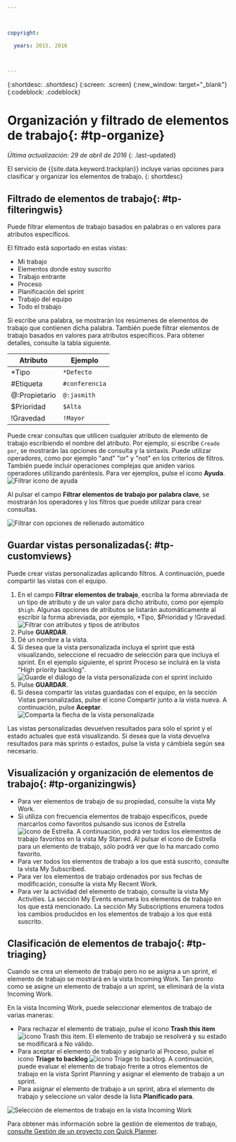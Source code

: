 ```yaml
---

 

copyright:

  years: 2015, 2016

 

---
```


{:shortdesc: .shortdesc}
{:screen: .screen}
{:new_window: target="_blank"}
{:codeblock: .codeblock}

# Organización y filtrado de elementos de trabajo{: #tp-organize}  

*Última actualización: 29 de abril de 2016*
{: .last-updated}

El servicio de {{site.data.keyword.trackplan}} incluye varias opciones para clasificar y organizar los elementos de trabajo.
{: shortdesc}

## Filtrado de elementos de trabajo{: #tp-filteringwis}

Puede filtrar elementos de trabajo basados en palabras o en valores para atributos específicos. 

El filtrado está soportado en estas vistas:   
- Mi trabajo
- Elementos donde estoy suscrito
- Trabajo entrante
- Proceso
- Planificación del sprint
- Trabajo del equipo
- Todo el trabajo

Si escribe una palabra, se mostrarán los resúmenes de elementos de trabajo que contienen dicha palabra. También puede filtrar elementos de trabajo basados en valores para atributos específicos. Para obtener detalles, consulte la tabla siguiente.

| Atributo |Ejemplo | 
|-------|-------|
|*Tipo  | `*Defecto` |
|#Etiqueta  | `#conferencia`| 
|@:Propietario  | `@:jasmith`|
|$Prioridad|`$Alta`|
|!Gravedad|`!Mayor`|       
   

Puede crear consultas que utilicen cualquier atributo de elemento de trabajo escribiendo el nombre del atributo. Por ejemplo, si escribe `Creado por`, se mostrarán las opciones de consulta y la sintaxis. Puede utilizar operadores, como por ejemplo "and" "or" y "not" en los criterios de filtros. También puede incluir operaciones complejas que aniden varios operadores utilizando paréntesis. Para ver ejemplos, pulse el icono **Ayuda**.
![Filtrar icono de ayuda](images/filter_helpicon.png)

Al pulsar el campo **Filtrar elementos de trabajo por palabra clave**, se mostrarán los operadores y los filtros que puede utilizar para crear consultas.

![Filtrar con opciones de rellenado automático](images/filterMenu2.png)

## Guardar vistas personalizadas{: #tp-customviews}
Puede crear vistas personalizadas aplicando filtros. A continuación, puede compartir las vistas con el equipo.    

1. En el campo **Filtrar elementos de trabajo**, escriba la forma abreviada de un tipo de atributo y de un valor para dicho atributo, como por ejemplo `$high`. Algunas opciones de atributos se listarán automáticamente al escribir la forma abreviada, por ejemplo, *Tipo, $Prioridad y !Gravedad.
![Filtrar con atributos y tipos de atributos](images/filterAttributes.png)
2. Pulse **GUARDAR**.
3. Dé un nombre a la vista. 
4. Si desea que la vista personalizada incluya el sprint que está visualizando, seleccione el recuadro de selección para que incluya el sprint. En el ejemplo siguiente, el sprint Proceso se incluirá en la vista "High priority backlog".
![Guarde el diálogo de la vista personalizada con el sprint incluido](images/filterIncludeSprints.png)
5. Pulse **GUARDAR**. 
6. Si desea compartir las vistas guardadas con el equipo, en la sección Vistas personalizadas, pulse el icono Compartir junto a la vista nueva. A continuación, pulse **Aceptar**.
![Comparta la flecha de la vista personalizada](images/filterShare.png)

Las vistas personalizadas devuelven resultados para sólo el sprint y el estado actuales que está visualizando. Si desea que la vista devuelva resultados para más sprints o estados, pulse la vista y cámbiela según sea necesario.

## Visualización y organización de elementos de trabajo{: #tp-organizingwis}

- Para ver elementos de trabajo de su propiedad, consulte la vista My Work. 
- Si utiliza con frecuencia elementos de trabajo específicos, puede marcarlos como favoritos pulsando sus iconos de Estrella <img class="inline"  src="./images/star.gif" alt="icono de Estrella">. A continuación, podrá ver todos los elementos de trabajo favoritos en la vista My Starred. Al pulsar el icono de Estrella para un elemento de trabajo, sólo podrá ver que lo ha marcado como favorito.  
- Para ver todos los elementos de trabajo a los que está suscrito, consulte la vista My Subscribed.
- Para ver los elementos de trabajo ordenados por sus fechas de modificación, consulte la vista My Recent Work.
- Para ver la actividad del elemento de trabajo, consulte la vista My Activities. La sección My Events enumera los elementos de trabajo en los que está mencionado. La sección My Subscriptions enumera todos los cambios producidos en los elementos de trabajo a los que está suscrito.

## Clasificación de elementos de trabajo{: #tp-triaging}

Cuando se crea un elemento de trabajo pero no se asigna a un sprint, el elemento de trabajo se mostrará en la vista Incoming Work.
Tan pronto como se asigne un elemento de trabajo a un sprint, se eliminará de la vista Incoming Work.

En la vista Incoming Work, puede seleccionar elementos de trabajo de varias maneras: 
- Para rechazar el elemento de trabajo, pulse el icono **Trash this item** <img class="inline"  src="./images/trash.gif" alt="icono Trash this item">. El elemento de trabajo se resolverá y su estado se modificará a No válido.
- Para aceptar el elemento de trabajo y asignarlo al Proceso, pulse el icono **Triage to backlog** <img  class="inline" src="./images/triage.gif" alt="icono Triage to backlog">. A continuación, puede evaluar el elemento de trabajo frente a otros elementos de trabajo en la vista Sprint Planning y asignar el elemento de trabajo a un sprint.
- Para asignar el elemento de trabajo a un sprint, abra el elemento de trabajo y seleccione un valor desde la lista **Planificado para**.

![Selección de elementos de trabajo en la vista Incoming Work](images/incoming_work_attributes.png)  

Para obtener más información sobre la gestión de elementos de trabajo, [consulte Gestión de un proyecto con Quick Planner](http://www.ibm.com/support/knowledgecenter/SSYMRC_6.0.1/com.ibm.team.concert.tutorial.doc/topics/tut_quick_planner_lesson.html).
